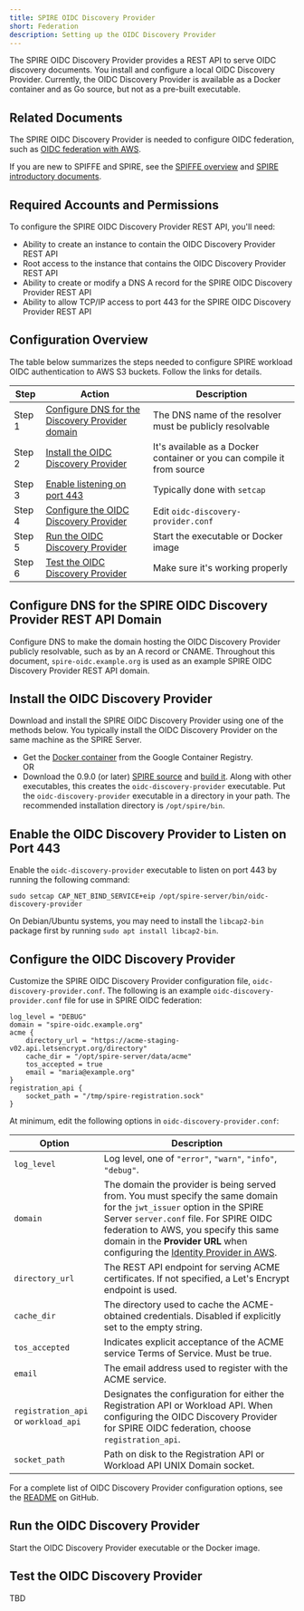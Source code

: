 ```yaml
---
title: SPIRE OIDC Discovery Provider
short: Federation
description: Setting up the OIDC Discovery Provider
---
```

The SPIRE OIDC Discovery Provider provides a REST API to serve OIDC discovery documents. You install and configure a local OIDC Discovery Provider. Currently, the OIDC Discovery Provider is available as a Docker container and as Go source, but not as a pre-built executable.

## Related Documents

The SPIRE OIDC Discovery Provider is needed to configure OIDC federation, such as [OIDC federation with AWS](/spire/try/oidc_federation_aws/).

If you are new to SPIFFE and SPIRE, see the [SPIFFE overview](/spiffe/) and [SPIRE introductory documents](/spire/).

## Required Accounts and Permissions

To configure the SPIRE OIDC Discovery Provider REST API, you'll need:

* Ability to create an instance to contain the OIDC Discovery Provider REST API
* Root access to the instance that contains the OIDC Discovery Provider REST API
* Ability to create or modify a DNS A record for the SPIRE OIDC Discovery Provider REST API
* Ability to allow TCP/IP access to port 443 for the SPIRE OIDC Discovery Provider REST API

## Configuration Overview

The table below summarizes the steps needed to configure SPIRE workload OIDC authentication to AWS S3 buckets. Follow the links for details.

| Step | Action | Description |
| --- | --- | --- |
| Step 1 | [Configure DNS for the Discovery Provider domain](#configure-dns-for-the-spire-oidc-discovery-provider-rest-api-domain) | The DNS name of the resolver must be publicly resolvable |
| Step 2 | [Install the OIDC Discovery Provider](#install-the-oidc-discovery-provider) | It's available as a Docker container or you can compile it from source |
| Step 3 | [Enable listening on port 443](#enable-the-oidc-discovery-provider-to-listen-on-port-443) | Typically done with `setcap` |
| Step 4 | [Configure the OIDC Discovery Provider](#configure-the-oidc-discovery-provider) | Edit `oidc-discovery-provider.conf` |
| Step 5 | [Run the OIDC Discovery Provider](#run-the-oidc-discovery-provider) | Start the executable or Docker image |
| Step 6 | [Test the OIDC Discovery Provider](#test-the-oidc-discovery-provider) | Make sure it's working properly |

## Configure DNS for the SPIRE OIDC Discovery Provider REST API Domain

Configure DNS to make the domain hosting the OIDC Discovery Provider publicly resolvable, such as by an A record or CNAME. Throughout this document, `spire-oidc.example.org` is used as an example SPIRE OIDC Discovery Provider REST API domain.

## Install the OIDC Discovery Provider

Download and install the SPIRE OIDC Discovery Provider using one of the methods below. You typically install the OIDC Discovery Provider on the same machine as the SPIRE Server.

* Get the [Docker container](http://gcr.io/spiffe-io/oidc-discovery-provider) from the Google Container Registry.\
OR
* Download the 0.9.0 (or later) [SPIRE source](/downloads/) and [build it](/downloads#build-from-source). Along with other executables, this creates the `oidc-discovery-provider` executable. Put the `oidc-discovery-provider` executable in a directory in your path. The recommended installation directory is `/opt/spire/bin`.

## Enable the OIDC Discovery Provider to Listen on Port 443

Enable the `oidc-discovery-provider` executable to listen on port 443 by running the following command:
```console
sudo setcap CAP_NET_BIND_SERVICE+eip /opt/spire-server/bin/oidc-discovery-provider
```
On Debian/Ubuntu systems, you may need to install the `libcap2-bin` package first by running `sudo apt install libcap2-bin`.

## Configure the OIDC Discovery Provider

Customize the SPIRE OIDC Discovery Provider configuration file, `oidc-discovery-provider.conf`. The following is an example `oidc-discovery-provider.conf` file for use in SPIRE OIDC federation:

```hcl
log_level = "DEBUG"
domain = "spire-oidc.example.org"
acme {
    directory_url = "https://acme-staging-v02.api.letsencrypt.org/directory"
    cache_dir = "/opt/spire-server/data/acme"
    tos_accepted = true
    email = "maria@example.org"
}
registration_api {
    socket_path = "/tmp/spire-registration.sock"
}
```

At minimum, edit the following options in `oidc-discovery-provider.conf`:

| Option | Description |
| --- | --- |
| `log_level` | Log level, one of `"error"`, `"warn"`, `"info"`, `"debug"`. |
| `domain` | The domain the provider is being served from. You must specify the same domain for the `jwt_issuer` option in the SPIRE Server `server.conf` file. For SPIRE OIDC federation to AWS, you specify this same domain in the **Provider URL** when configuring the [Identity Provider in AWS](/spire/try/oidc_federation_aws/#set-up-an-oidc-identity-provider-on-aws). |
| `directory_url` | The REST API endpoint for serving ACME certificates. If not specified, a Let's Encrypt endpoint is used. |
| `cache_dir` | The directory used to cache the ACME-obtained credentials. Disabled if explicitly set to the empty string. |
| `tos_accepted` | Indicates explicit acceptance of the ACME service Terms of Service. Must be true. |
| `email` | The email address used to register with the ACME service. |
| `registration_api` or `workload_api` | Designates the configuration for either the Registration API or Workload API. When configuring the OIDC Discovery Provider for SPIRE OIDC federation, choose `registration_api`. |
| `socket_path` | Path on disk to the Registration API or Workload API UNIX Domain socket. |

For a complete list of OIDC Discovery Provider configuration options, see the [README](https://github.com/spiffe/spire/blob/1da4e45d39d2f4e8f68a8ff2407c3a78a15113c7/support/oidc-discovery-provider/README.md) on GitHub.

## Run the OIDC Discovery Provider

Start the OIDC Discovery Provider executable or the Docker image.

## Test the OIDC Discovery Provider

TBD

